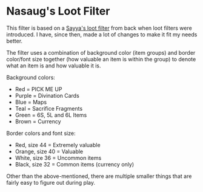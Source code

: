 # Nasaug's Loot Filter

This filter is based on a [Sayya's loot filter](https://github.com/SayyadinaAtreides/sayya-poe-filter) from back when loot filters were introduced. I have, since then, made a lot of changes to make it fit my needs better.

The filter uses a combination of background color (item groups) and border color/font size together (how valuable an item is within the group) to denote what an item is and how valuable it is.

Background colors:
 - Red = PICK ME UP
 - Purple = Divination Cards
 - Blue = Maps
 - Teal = Sacrifice Fragments
 - Green = 6S, 5L and 6L Items
 - Brown = Currency

Border colors and font size:
 - Red, size 44 = Extremely valuable
 - Orange, size 40 = Valuable
 - White, size 36 = Uncommon items
 - Black, size 32 = Common items (currency only)

 Other than the above-mentioned, there are multiple smaller things that are fairly easy to figure out during play.